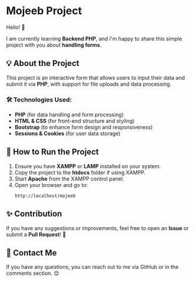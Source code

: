 # Mojeeb Project

Hello! 👋

I am currently learning **Backend PHP**, and I'm happy to share this simple project with you about **handling forms**.

## 💡 About the Project

This project is an interactive form that allows users to input their data and submit it via **PHP**, with support for file uploads and data processing.

### 🛠 Technologies Used:
- **PHP** (for data handling and form processing)
- **HTML & CSS** (for front-end structure and styling)
- **Bootstrap** (to enhance form design and responsiveness)
- **Sessions & Cookies** (for user data storage)

## 📂 How to Run the Project

1. Ensure you have **XAMPP** or **LAMP** installed on your system.
2. Copy the project to the **htdocs** folder if using XAMPP.
3. Start **Apache** from the XAMPP control panel.
4. Open your browser and go to:
   ```
   http://localhost/mojeeb
   ```

## ✨ Contribution

If you have any suggestions or improvements, feel free to open an **Issue** or submit a **Pull Request**! 🚀

## 📧 Contact Me

If you have any questions, you can reach out to me via GitHub or in the comments section. 😊
